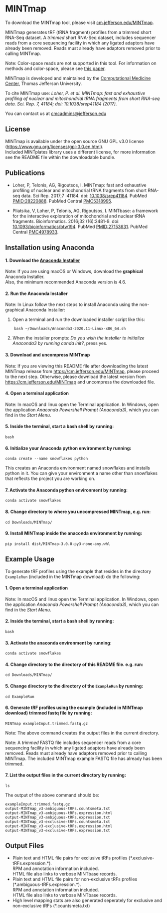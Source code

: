 # MINTmap

To download the MINTmap tool, please visit
[cm.jefferson.edu/MINTmap](https://cm.jefferson.edu/MINTmap).

MINTmap generates tRF (tRNA fragment) profiles from a trimmed short RNA-Seq
dataset. A *trimmed* short RNA-Seq dataset, includes sequencer reads from a core
sequencing facility in which any ligated adaptors have already been removed.
Reads must already have adaptors removed prior to calling MINTmap.

Note: Color-space reads are not supported in this tool.
For information on methods and color-space, please see
[this paper](http://www.nature.com/articles/srep41184).

MINTmap is developed and maintained by the
[Computational Medicine Center](https://cm.jefferson.edu),
Thomas Jefferson University.

To cite MINTmap use:
  *Loher, P. et al. MINTmap: fast and exhaustive profiling of
  nuclear and mitochondrial tRNA fragments from short RNA-seq data.
  Sci. Rep. 7, 41184; doi: 10.1038/srep41184 (2017).*

You can contact us at
[cmcadmins@jefferson.edu](mailto://cmcadmins@jefferson.edu)


## License

MINTmap is available under the open source GNU GPL v3.0 license
(https://www.gnu.org/licenses/gpl-3.0.en.html).  
Included MINTplates library uses a different license, for more information see
the README file within the downloadable bundle.


## Publications

* Loher, P, Telonis, AG, Rigoutsos, I. MINTmap: fast and exhaustive profiling of
nuclear and mitochondrial tRNA fragments from short RNA-seq data.
Sci Rep. 2017;7 :41184.
doi: [10.1038/srep41184](http://dx.doi.org/10.1038/srep41184).
PubMed [PMID:28220888](http://www.ncbi.nlm.nih.gov/pubmed/28220888).
PubMed Central [PMC5318995](http://www.ncbi.nlm.nih.gov/pmc/articles/PMC5318995).

* Pliatsika, V, Loher, P, Telonis, AG, Rigoutsos, I. MINTbase: a framework for
the interactive exploration of mitochondrial and nuclear tRNA fragments.
Bioinformatics. 2016;32 (16):2481-9. doi: 
[10.1093/bioinformatics/btw194](http://dx.doi.org/10.1093/bioinformatics/btw194).
PubMed [PMID:27153631](http://www.ncbi.nlm.nih.gov/pubmed/27153631).
PubMed Central [PMC4978933](http://www.ncbi.nlm.nih.gov/pmc/articles/PMC4978933).


## Installation using Anaconda

#### 1. Download the [Anaconda Installer](https://www.anaconda.com/products/individual#Downloads)

Note: If you are using macOS or Windows, download the **graphical** Anaconda
Installer.  
Also, the minimum recommended Anaconda version is 4.6.

#### 2. Run the Anaconda Installer

Note: In Linux follow the next steps to install Anaconda using the non-graphical
Anaconda Installer:

1. Open a terminal and run the downloaded installer script like this:
```
    bash ~/Downloads/Anaconda3-2020.11-Linux-x86_64.sh
```
2. When the installer prompts:
*Do you wish the installer to initialize Anaconda3 by running conda init?*,
press yes.

#### 3. Download and uncompress MINTmap

Note: If you are viewing this README file after downloading the latest MINTmap
release from https://cm.jefferson.edu/MINTmap, please proceed to the next step.
Otherwise, please download the latest version from
https://cm.jefferson.edu/MINTmap and uncompress the downloaded file.

#### 4. Open a terminal application

Note: In macOS and linux open the Terminal application.
In Windows, open the application *Anaconda Powershell Prompt (Anaconda3)*,
which you can find in the *Start Menu*.  

#### 5. Inside the terminal, start a bash shell by running:

    bash

#### 6. Initialize your Anaconda python environment by running:

    conda create --name snowflakes python

This creates an Anaconda environment named snowflakes and installs python in it.
You can give your environment a name other than snowflakes that reflects
the project you are working on.
 
#### 7. Activate the Anaconda python environment by running:

    conda activate snowflakes

#### 8. Change directory to where you uncompressed MINTmap, e.g. run:

    cd Downloads/MINTmap/

#### 9. Install MINTmap inside the anaconda environment by running:

    pip install dist/MINTmap-3.0.0-py3-none-any.whl


## Example Usage

To generate tRF profiles using the example that resides in the directory
`ExampleRun` (included in the MINTmap download) do the following:

#### 1. Open a terminal application

Note: In macOS and linux open the Terminal application.
In Windows, open the application *Anaconda Powershell Prompt (Anaconda3)*,
which you can find in the *Start Menu*.

#### 2. Inside the terminal, start a bash shell by running:

    bash

#### 3. Activate the anaconda environment by running:

    conda activate snowflakes

#### 4. Change directory to the directory of this README file. e.g. run:

    cd Downloads/MINTmap/

#### 5. Change directory to the directory of the `ExampleRun` by running:

    cd ExampleRun

#### 6. Generate tRF profiles using the example (included in MINTmap download) trimmed fastq file by running:

    MINTmap exampleInput.trimmed.fastq.gz

Note: The above command creates the output files in the current directory.

Note: A *trimmed* FASTQ file includes sequencer reads from a core sequencing
facility in which any ligated adaptors have already been removed.
Reads must already have adaptors removed prior to calling MINTmap.
The included MINTmap example FASTQ file has already has been trimmed.

#### 7. List the output files in the current directory by running:

    ls

The output of the above command should be:

    exampleInput.trimmed.fastq.gz
    output-MINTmap_v3-ambiguous-tRFs.countsmeta.txt
    output-MINTmap_v3-ambiguous-tRFs.expression.html
    output-MINTmap_v3-ambiguous-tRFs.expression.txt
    output-MINTmap_v3-exclusive-tRFs.countsmeta.txt
    output-MINTmap_v3-exclusive-tRFs.expression.html
    output-MINTmap_v3-exclusive-tRFs.expression.txt

## Output Files

* Plain text and HTML file pairs for exclusive tRFs profiles
(\*.exclusive-tRFs.expression.\*).  
RPM and annotation information included.  
HTML file also links to verbose MINTbase records.
* Plain text and HTML file pairs for non-exclusive tRFs profiles
(\*.ambiguous-tRFs.expression.\*).  
RPM and annotation information included.  
HTML file also links to verbose MINTbase records.
* High level mapping stats are also generated seperately for exclusive and
non-exclusive tRFs (\*.countsmeta.txt)
